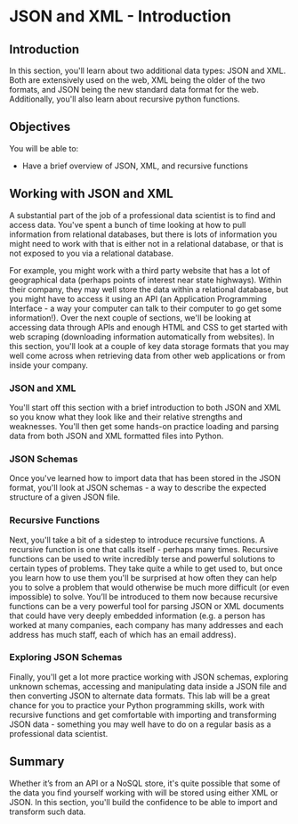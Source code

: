 
# JSON and XML - Introduction

## Introduction

In this section, you'll learn about two additional data types: JSON and XML. Both are extensively used on the web, XML being the older of the two formats, and JSON being the new standard data format for the web. Additionally, you'll also learn about recursive python functions.

## Objectives
You will be able to:
* Have a brief overview of JSON, XML, and recursive functions

## Working with JSON and XML

A substantial part of the job of a professional data scientist is to find and access data. You've spent a bunch of time looking at how to pull information from relational databases, but there is lots of information you might need to work with that is either not in a relational database, or that is not exposed to you via a relational database. 

For example, you might work with a third party website that has a lot of geographical data (perhaps points of interest near state highways). Within their company, they may well store the data within a relational database, but you might have to access it using an API (an Application Programming Interface - a way your computer can talk to their computer to go get some information!). Over the next couple of sections, we'll be looking at accessing data through APIs and enough HTML and CSS to get started with web scraping (downloading information automatically from websites). In this section, you'll look at a couple of key data storage formats that you may well come across when retrieving data from other web applications or from inside your company.

### JSON and XML

You'll start off this section with a brief introduction to both JSON and XML so you know what they look like and their relative strengths and weaknesses. You'll then get some hands-on practice loading and parsing data from both JSON and XML formatted files into Python.

### JSON Schemas

Once you've learned how to import data that has been stored in the JSON format, you'll look at JSON schemas - a way to describe the expected structure of a given JSON file.

### Recursive Functions

Next, you'll take a bit of a sidestep to introduce recursive functions. A recursive function is one that calls itself - perhaps many times. Recursive functions can be used to write incredibly terse and powerful solutions to certain types of problems. They take quite a while to get used to, but once you learn how to use them you'll be surprised at how often they can help you to solve a problem that would otherwise be much more difficult (or even impossible) to solve. You’ll be introduced to them now because recursive functions can be a very powerful tool for parsing JSON or XML documents that could have very deeply embedded information (e.g. a person has worked at many companies, each company has many addresses and each address has much staff, each of which has an email address).

### Exploring JSON Schemas

Finally, you'll get a lot more practice working with JSON schemas, exploring unknown schemas, accessing and manipulating data inside a JSON file and then converting JSON to alternate data formats. This lab will be a great chance for you to practice your Python programming skills, work with recursive functions and get comfortable with importing and transforming JSON data - something you may well have to do on a regular basis as a professional data scientist.

## Summary

Whether it’s from an API or a NoSQL store, it's quite possible that some of the data you find yourself working with will be stored using either XML or JSON. In this section, you'll build the confidence to be able to import and transform such data.
